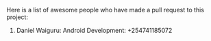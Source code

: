 Here is a list of awesome people who have made a pull request to this project:

1. Daniel Waiguru: Android Development: +254741185072
